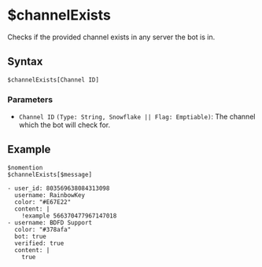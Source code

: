 # $channelExists
Checks if the provided channel exists in any server the bot is in.

## Syntax
```
$channelExists[Channel ID]
```

### Parameters
- `Channel ID` `(Type: String, Snowflake || Flag: Emptiable)`: The channel which the bot will check for.

## Example
```
$nomention
$channelExists[$message]
```

``` discord yaml
- user_id: 803569638084313098
  username: RainbowKey
  color: "#E67E22"
  content: |
    !example 566370477967147018
- username: BDFD Support
  color: "#378afa"
  bot: true
  verified: true
  content: |
    true
```
